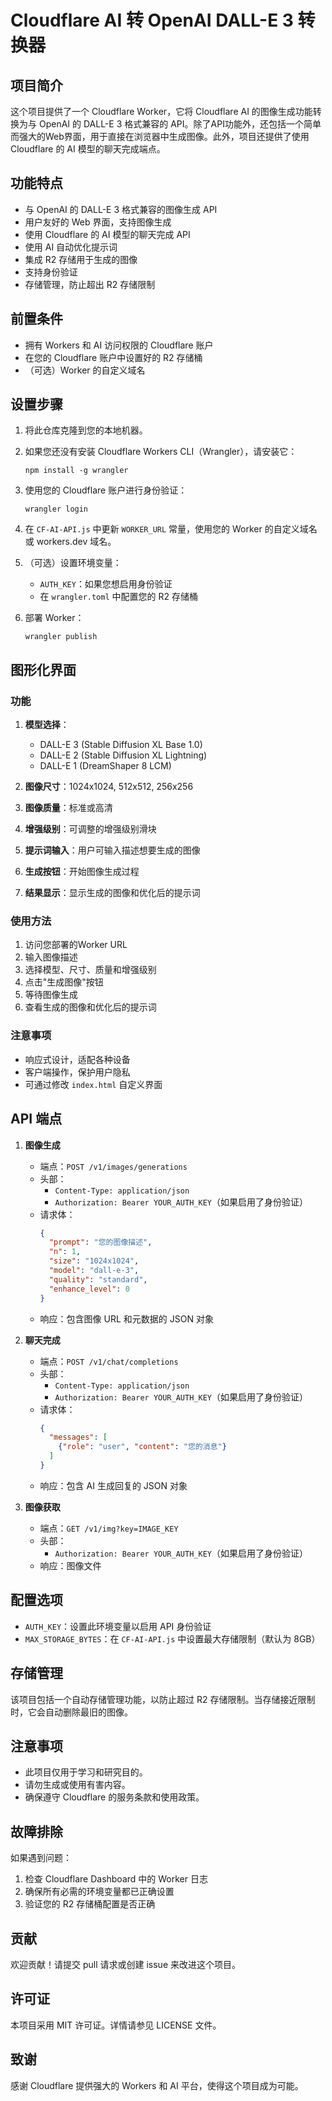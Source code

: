 # Cloudflare AI 转 OpenAI DALL-E 3 转换器

## 项目简介

这个项目提供了一个 Cloudflare Worker，它将 Cloudflare AI 的图像生成功能转换为与 OpenAI 的 DALL-E 3 格式兼容的 API。除了API功能外，还包括一个简单而强大的Web界面，用于直接在浏览器中生成图像。此外，项目还提供了使用 Cloudflare 的 AI 模型的聊天完成端点。

## 功能特点

- 与 OpenAI 的 DALL-E 3 格式兼容的图像生成 API
- 用户友好的 Web 界面，支持图像生成
- 使用 Cloudflare 的 AI 模型的聊天完成 API
- 使用 AI 自动优化提示词
- 集成 R2 存储用于生成的图像
- 支持身份验证
- 存储管理，防止超出 R2 存储限制

## 前置条件

- 拥有 Workers 和 AI 访问权限的 Cloudflare 账户
- 在您的 Cloudflare 账户中设置好的 R2 存储桶
- （可选）Worker 的自定义域名

## 设置步骤

1. 将此仓库克隆到您的本地机器。

2. 如果您还没有安装 Cloudflare Workers CLI（Wrangler），请安装它：
   ```
   npm install -g wrangler
   ```

3. 使用您的 Cloudflare 账户进行身份验证：
   ```
   wrangler login
   ```

4. 在 `CF-AI-API.js` 中更新 `WORKER_URL` 常量，使用您的 Worker 的自定义域名或 workers.dev 域名。

5. （可选）设置环境变量：
   - `AUTH_KEY`：如果您想启用身份验证
   - 在 `wrangler.toml` 中配置您的 R2 存储桶

6. 部署 Worker：
   ```
   wrangler publish
   ```

## 图形化界面

### 功能

1. **模型选择**：
   - DALL-E 3 (Stable Diffusion XL Base 1.0)
   - DALL-E 2 (Stable Diffusion XL Lightning)
   - DALL-E 1 (DreamShaper 8 LCM)

2. **图像尺寸**：1024x1024, 512x512, 256x256

3. **图像质量**：标准或高清

4. **增强级别**：可调整的增强级别滑块

5. **提示词输入**：用户可输入描述想要生成的图像

6. **生成按钮**：开始图像生成过程

7. **结果显示**：显示生成的图像和优化后的提示词

### 使用方法

1. 访问您部署的Worker URL
2. 输入图像描述
3. 选择模型、尺寸、质量和增强级别
4. 点击"生成图像"按钮
5. 等待图像生成
6. 查看生成的图像和优化后的提示词

### 注意事项

- 响应式设计，适配各种设备
- 客户端操作，保护用户隐私
- 可通过修改 `index.html` 自定义界面

## API 端点

1. **图像生成**
   - 端点：`POST /v1/images/generations`
   - 头部：
     - `Content-Type: application/json`
     - `Authorization: Bearer YOUR_AUTH_KEY`（如果启用了身份验证）
   - 请求体：
     ```json
     {
       "prompt": "您的图像描述",
       "n": 1,
       "size": "1024x1024",
       "model": "dall-e-3",
       "quality": "standard",
       "enhance_level": 0
     }
     ```
   - 响应：包含图像 URL 和元数据的 JSON 对象

2. **聊天完成**
   - 端点：`POST /v1/chat/completions`
   - 头部：
     - `Content-Type: application/json`
     - `Authorization: Bearer YOUR_AUTH_KEY`（如果启用了身份验证）
   - 请求体：
     ```json
     {
       "messages": [
         {"role": "user", "content": "您的消息"}
       ]
     }
     ```
   - 响应：包含 AI 生成回复的 JSON 对象

3. **图像获取**
   - 端点：`GET /v1/img?key=IMAGE_KEY`
   - 头部：
     - `Authorization: Bearer YOUR_AUTH_KEY`（如果启用了身份验证）
   - 响应：图像文件

## 配置选项

- `AUTH_KEY`：设置此环境变量以启用 API 身份验证
- `MAX_STORAGE_BYTES`：在 `CF-AI-API.js` 中设置最大存储限制（默认为 8GB）

## 存储管理

该项目包括一个自动存储管理功能，以防止超过 R2 存储限制。当存储接近限制时，它会自动删除最旧的图像。

## 注意事项

- 此项目仅用于学习和研究目的。
- 请勿生成或使用有害内容。
- 确保遵守 Cloudflare 的服务条款和使用政策。

## 故障排除

如果遇到问题：
1. 检查 Cloudflare Dashboard 中的 Worker 日志
2. 确保所有必需的环境变量都已正确设置
3. 验证您的 R2 存储桶配置是否正确

## 贡献

欢迎贡献！请提交 pull 请求或创建 issue 来改进这个项目。

## 许可证

本项目采用 MIT 许可证。详情请参见 LICENSE 文件。

## 致谢

感谢 Cloudflare 提供强大的 Workers 和 AI 平台，使得这个项目成为可能。
